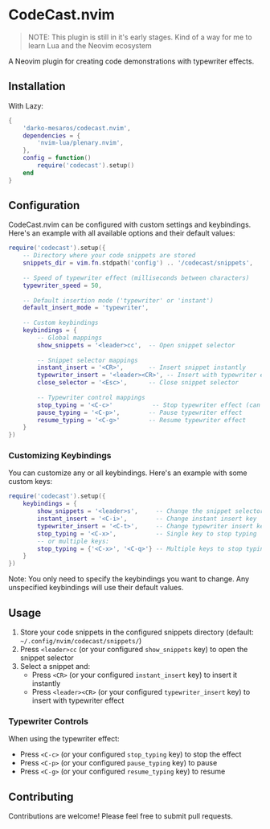 # CodeCast.nvim

> NOTE: This plugin is still in it's early stages. Kind of a way for me to learn Lua and the Neovim ecosystem

A Neovim plugin for creating code demonstrations with typewriter effects.

## Installation

With Lazy:
```lua
{
    'darko-mesaros/codecast.nvim',
    dependencies = {
        'nvim-lua/plenary.nvim',
    },
    config = function()
        require('codecast').setup()
    end
}
```

## Configuration

CodeCast.nvim can be configured with custom settings and keybindings. Here's an example with all available options and their default values:

```lua
require('codecast').setup({
    -- Directory where your code snippets are stored
    snippets_dir = vim.fn.stdpath('config') .. '/codecast/snippets',
    
    -- Speed of typewriter effect (milliseconds between characters)
    typewriter_speed = 50,
    
    -- Default insertion mode ('typewriter' or 'instant')
    default_insert_mode = 'typewriter',
    
    -- Custom keybindings
    keybindings = {
        -- Global mappings
        show_snippets = '<leader>cc',  -- Open snippet selector
        
        -- Snippet selector mappings
        instant_insert = '<CR>',       -- Insert snippet instantly
        typewriter_insert = '<leader><CR>', -- Insert with typewriter effect
        close_selector = '<Esc>',      -- Close snippet selector
        
        -- Typewriter control mappings
        stop_typing = '<C-c>'           -- Stop typewriter effect (can be single key or table)
        pause_typing = '<C-p>',        -- Pause typewriter effect
        resume_typing = '<C-g>'        -- Resume typewriter effect
    }
})
```

### Customizing Keybindings

You can customize any or all keybindings. Here's an example with some custom keys:

```lua
require('codecast').setup({
    keybindings = {
        show_snippets = '<leader>s',     -- Change the snippet selector trigger
        instant_insert = '<C-i>',        -- Change instant insert key
        typewriter_insert = '<C-t>',     -- Change typewriter insert key
        stop_typing = '<C-x>',           -- Single key to stop typing
        -- or multiple keys:
        stop_typing = {'<C-x>', '<C-q>'} -- Multiple keys to stop typing
    }
})
```

Note: You only need to specify the keybindings you want to change. Any unspecified keybindings will use their default values.

## Usage

1. Store your code snippets in the configured snippets directory (default: `~/.config/nvim/codecast/snippets/`)
2. Press `<leader>cc` (or your configured `show_snippets` key) to open the snippet selector
3. Select a snippet and:
   - Press `<CR>` (or your configured `instant_insert` key) to insert it instantly
   - Press `<leader><CR>` (or your configured `typewriter_insert` key) to insert with typewriter effect

### Typewriter Controls

When using the typewriter effect:
- Press `<C-c>` (or your configured `stop_typing` key) to stop the effect
- Press `<C-p>` (or your configured `pause_typing` key) to pause
- Press `<C-g>` (or your configured `resume_typing` key) to resume

## Contributing

Contributions are welcome! Please feel free to submit pull requests.

